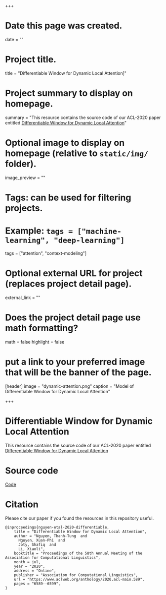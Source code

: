 +++
# Date this page was created.
date = ""

# Project title.
title = "Differentiable Window for Dynamic Local Attention]"

# Project summary to display on homepage.
summary = "This resource contains the source code of our ACL-2020 paper entitled [Differentiable Window for Dynamic Local Attention](https://arxiv.org/abs/2006.13561)"

# Optional image to display on homepage (relative to `static/img/` folder).
image_preview = ""

# Tags: can be used for filtering projects.
# Example: `tags = ["machine-learning", "deep-learning"]`
tags = ["attention", "context-modeling"]

# Optional external URL for project (replaces project detail page).
external_link = ""

# Does the project detail page use math formatting?
math = false
highlight = false
# put a link to your preferred image that will be the banner of the page.
[header]
image = "dynamic-attention.png"
caption = "Model of Differentiable Window for Dynamic Local Attention"

+++



# Differentiable Window for Dynamic Local Attention
This resource contains the source code of our ACL-2020 paper entitled [Differentiable Window for Dynamic Local Attention](https://arxiv.org/abs/2006.13561)


# Source code

[Code](https://github.com/tungngthanh/dynamic-attention)



# Citation
Please cite our paper if you found the resources in this repository useful.
```
@inproceedings{nguyen-etal-2020-differentiable,
    title = "Differentiable Window for Dynamic Local Attention",
    author = "Nguyen, Thanh-Tung  and
      Nguyen, Xuan-Phi  and
      Joty, Shafiq  and
      Li, Xiaoli",
    booktitle = "Proceedings of the 58th Annual Meeting of the Association for Computational Linguistics",
    month = jul,
    year = "2020",
    address = "Online",
    publisher = "Association for Computational Linguistics",
    url = "https://www.aclweb.org/anthology/2020.acl-main.589",
    pages = "6589--6599",
}
```
